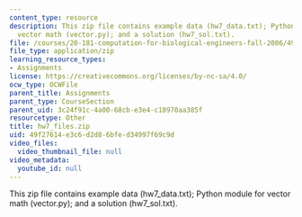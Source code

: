 ```yaml
---
content_type: resource
description: This zip file contains example data (hw7_data.txt); Python module for
  vector math (vector.py); and a solution (hw7_sol.txt).
file: /courses/20-181-computation-for-biological-engineers-fall-2006/49f27614e3c6d2d86bfed34997f69c9d_hw7_files.zip
file_type: application/zip
learning_resource_types:
- Assignments
license: https://creativecommons.org/licenses/by-nc-sa/4.0/
ocw_type: OCWFile
parent_title: Assignments
parent_type: CourseSection
parent_uid: 3c24f91c-4a00-68cb-e3e4-c18970aa385f
resourcetype: Other
title: hw7_files.zip
uid: 49f27614-e3c6-d2d8-6bfe-d34997f69c9d
video_files:
  video_thumbnail_file: null
video_metadata:
  youtube_id: null
---
```

This zip file contains example data (hw7_data.txt); Python module for vector math (vector.py); and a solution (hw7_sol.txt).